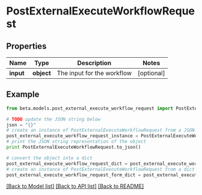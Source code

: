 # PostExternalExecuteWorkflowRequest


## Properties
Name | Type | Description | Notes
------------ | ------------- | ------------- | -------------
**input** | **object** | The input for the workflow | [optional] 

## Example

```python
from beta.models.post_external_execute_workflow_request import PostExternalExecuteWorkflowRequest

# TODO update the JSON string below
json = "{}"
# create an instance of PostExternalExecuteWorkflowRequest from a JSON string
post_external_execute_workflow_request_instance = PostExternalExecuteWorkflowRequest.from_json(json)
# print the JSON string representation of the object
print PostExternalExecuteWorkflowRequest.to_json()

# convert the object into a dict
post_external_execute_workflow_request_dict = post_external_execute_workflow_request_instance.to_dict()
# create an instance of PostExternalExecuteWorkflowRequest from a dict
post_external_execute_workflow_request_form_dict = post_external_execute_workflow_request.from_dict(post_external_execute_workflow_request_dict)
```
[[Back to Model list]](../README.md#documentation-for-models) [[Back to API list]](../README.md#documentation-for-api-endpoints) [[Back to README]](../README.md)


